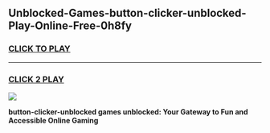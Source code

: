 
## Unblocked-Games-button-clicker-unblocked-Play-Online-Free-0h8fy
<h3>
<a href="https://premium76.site?title=button-clicker-unblocked&ref=26A">CLICK TO PLAY</a></h3>
<hr>

<h3>
<a href="https://premium76.site?title=button-clicker-unblocked&ref=26A">CLICK 2 PLAY</a>
  
</h3>

<a href="https://premium76.site?title=button-clicker-unblocked&ref=26A"><img src="https://clearcache.store/games.png"></a>


**button-clicker-unblocked games unblocked: Your Gateway to Fun and Accessible Online Gaming**
